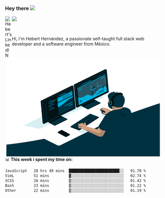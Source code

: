 ### Hey there <img src="https://media.giphy.com/media/hvRJCLFzcasrR4ia7z/giphy.gif" width="25px">
<a href="https://www.linkedin.com/in/evertcode/" target="_blank">
  <img align="left" alt="Hebert's LinkedIN" width="22px" src="https://raw.githubusercontent.com/peterthehan/peterthehan/master/assets/linkedin.svg" />
</a>

![](https://visitor-badge.glitch.me/badge?page_id=evertcode.evertcode)

<br />

Hi, i'm Hebert Hernández, a passionate self-taught full stack web developer and a software engineer from México.

<img align="right" alt="GIF" src="https://github.com/evertcode/evertcode/blob/master/code.gif?raw=true" width="500" height="320" />

📊 **This week i spent my time on:**

<!--START_SECTION:waka-->

```text
JavaScript   28 hrs 49 mins  ███████████████████████░░   91.70 %
VimL         51 mins         ▓░░░░░░░░░░░░░░░░░░░░░░░░   02.74 %
SCSS         26 mins         ▒░░░░░░░░░░░░░░░░░░░░░░░░   01.42 %
Bash         23 mins         ▒░░░░░░░░░░░░░░░░░░░░░░░░   01.22 %
Other        22 mins         ▒░░░░░░░░░░░░░░░░░░░░░░░░   01.19 %
```

<!--END_SECTION:waka-->

